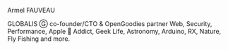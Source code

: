 Armel FAUVEAU

GLOBALIS Ⓖ co-founder/CTO & OpenGoodies partner
Web, Security, Performance, Apple  Addict, Geek Life, Astronomy, Arduino, RX, Nature, Fly Fishing and more.